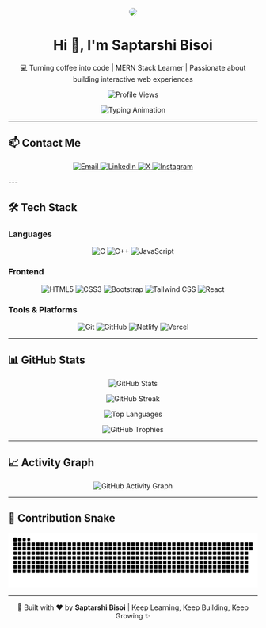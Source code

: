 <!-- Banner / Hero -->
<p align="center">
  <img src="https://media4.giphy.com/media/p4NLw3I4U0idi/giphy.gif" width="250" style="border-radius: 12px;" />
</p>

<h1 align="center">Hi 👋, I'm Saptarshi Bisoi</h1>
<p align="center">
  💻 Turning coffee into code | MERN Stack Learner | Passionate about building interactive web experiences
</p>

<!-- Profile Views -->
<p align="center">
  <img src="https://komarev.com/ghpvc/?username=saptarshi-bisoi&label=Profile%20views&color=0e75b6&style=flat" alt="Profile Views" />
</p>

<!-- Typing SVG -->
<p align="center">
  <img src="https://readme-typing-svg.demolab.com?font=Fira+Code&size=24&pause=1000&color=1F6FEB&center=true&vCenter=true&width=500&lines=Aspiring+Full-Stack+Web+Developer;MERN+Stack+Enthusiast;Student+at+ICV+Polytechnic;Always+Learning,+Always+Building" alt="Typing Animation" />
</p>

---

## 📫 Contact Me
<p align="center">
  <a href="mailto:saptarshibisoi@gmail.com">
    <img src="https://img.shields.io/badge/Email-D14836?style=for-the-badge&logo=gmail&logoColor=white" alt="Email" />
  </a>
  <a href="https://www.linkedin.com/in/saptarshi-legend/">
    <img src="https://img.shields.io/badge/LinkedIn-0077B5?style=for-the-badge&logo=linkedin&logoColor=white" alt="LinkedIn" />
  </a>
 <a href="https://x.com/saptarshiBisoi">
  <img src="https://img.shields.io/badge/X-000000?style=for-the-badge&logo=twitter&logoColor=white" alt="X" />
</a>
  <a href="https://www.instagram.com/saptarshi.valid/">
    <img src="https://img.shields.io/badge/Instagram-E4405F?style=for-the-badge&logo=instagram&logoColor=white" alt="Instagram" />
  </a>
</p>
---

## 🛠️ Tech Stack

### **Languages**
<p align="center">
  <img src="https://img.shields.io/badge/C-00599C?style=for-the-badge&logo=c&logoColor=white" alt="C" />
  <img src="https://img.shields.io/badge/C++-00599C?style=for-the-badge&logo=c%2B%2B&logoColor=white" alt="C++" />
  <img src="https://img.shields.io/badge/JavaScript-F7DF1E?style=for-the-badge&logo=javascript&logoColor=black" alt="JavaScript" />
</p>

### **Frontend**
<p align="center">
  <img src="https://img.shields.io/badge/HTML5-E34F26?style=for-the-badge&logo=html5&logoColor=white" alt="HTML5" />
  <img src="https://img.shields.io/badge/CSS3-1572B6?style=for-the-badge&logo=css3&logoColor=white" alt="CSS3" />
  <img src="https://img.shields.io/badge/Bootstrap-7952B3?style=for-the-badge&logo=bootstrap&logoColor=white" alt="Bootstrap" />
  <img src="https://img.shields.io/badge/Tailwind_CSS-38B2AC?style=for-the-badge&logo=tailwind-css&logoColor=white" alt="Tailwind CSS" />
  <img src="https://img.shields.io/badge/React-20232A?style=for-the-badge&logo=react&logoColor=61DAFB" alt="React" />
</p>


### **Tools & Platforms**
<p align="center">
  <img src="https://img.shields.io/badge/Git-F05032?style=for-the-badge&logo=git&logoColor=white" alt="Git" />
  <img src="https://img.shields.io/badge/GitHub-181717?style=for-the-badge&logo=github&logoColor=white" alt="GitHub" />
  <img src="https://img.shields.io/badge/Netlify-00C7B7?style=for-the-badge&logo=netlify&logoColor=white" alt="Netlify" />
  <img src="https://img.shields.io/badge/Vercel-000000?style=for-the-badge&logo=vercel&logoColor=white" alt="Vercel" />
</p>

---

## 📊 GitHub Stats
<p align="center">
  <img src="https://github-readme-stats.vercel.app/api?username=saptarshi-bisoi&show_icons=true&theme=merko&hide=contribs,prs&cache_seconds=86400" alt="GitHub Stats" />
</p>

<p align="center">
  <img src="https://streak-stats.demolab.com/?user=saptarshi-bisoi&theme=merko" alt="GitHub Streak" />
</p>

<p align="center">
  <img src="https://github-readme-stats.vercel.app/api/top-langs/?username=saptarshi-bisoi&layout=compact&theme=merko&hide_border=false&cache_seconds=86400" alt="Top Languages" />
</p>

<p align="center">
  <img src="https://github-profile-trophy.vercel.app/?username=saptarshi-bisoi&theme=gruvbox&no-frame=true&no-bg=true&margin-w=4" alt="GitHub Trophies" />
</p>

---

## 📈 Activity Graph
<p align="center">
  <img src="https://github-readme-activity-graph.vercel.app/graph?username=saptarshi-bisoi&theme=merko&hide_border=true" alt="GitHub Activity Graph" />
</p>

---

## 🐍 Contribution Snake
<p align="center">
  <img src="https://raw.githubusercontent.com/saptarshi-bisoi/saptarshi-bisoi/output/snake.svg" alt="Dark Merko Snake animation" />
</p>



---

<p align="center">
  🚀 Built with ❤️ by <b>Saptarshi Bisoi</b> | Keep Learning, Keep Building, Keep Growing ✨
</p>
